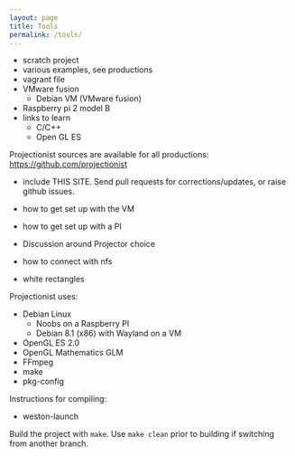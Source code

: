```yaml
---
layout: page
title: Tools
permalink: /tools/
---
```


* scratch project
* various examples, see productions
* vagrant file
* VMware fusion
  * Debian VM (VMware fusion)
* Raspberry pi 2 model B
* links to learn
  * C/C++
  * Open GL ES

Projectionist sources are available for all productions: https://github.com/projectionist
* include THIS SITE. Send pull requests for corrections/updates, or raise github issues.


* how to get set up with the VM
* how to get set up with a PI
* Discussion around Projector choice
* how to connect with nfs


* white rectangles

Projectionist uses:

* Debian Linux
  * Noobs on a Raspberry PI
  * Debian 8.1 (x86) with Wayland on a VM
* OpenGL ES 2.0
* OpenGL Mathematics GLM
* FFmpeg
* make
* pkg-config


Instructions for compiling:

* weston-launch



Build the project with `make`. Use `make clean` prior to building if switching from another branch.
